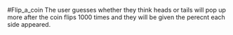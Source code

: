 #Flip_a_coin
The user guesses whether they think heads or tails will pop up more after the coin flips 1000 times and they will be given the perecnt each side appeared.
